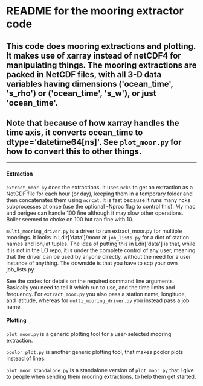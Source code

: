 # README for the mooring extractor code

## This code does mooring extractions and plotting. It makes use of **xarray** instead of netCDF4 for manipulating things. The mooring extractions are packed in NetCDF files, with all 3-D data variables having dimensions ('ocean_time', 's_rho') or ('ocean_time', 's_w'), or just 'ocean_time'.

## Note that because of how xarray handles the time axis, it converts **ocean_time** to dtype='datetime64[ns]'.  See `plot_moor.py` for how to convert this to other things.

---

#### Extraction

`extract_moor.py` does the extractions. It uses `ncks` to get an extraction as a NetCDF file for each hour (or day), keeping them in a temporary folder and then concatenates them using `ncrcat`.  It is fast because it runs many ncks subprocesses at once (use the optional -Nproc flag to control this).  My mac and perigee can handle 100 fine although it may slow other operations.  Boiler seemed to choke on 100 but ran fine with 10.

`multi_mooring_driver.py` is a driver to run extract_moor.py for multiple moorings. It looks in Ldir['data']/moor at `job_lists.py` for a dict of station names and lon,lat tuples.  The idea of putting this in Ldir['data'] is that, while it is not in the LO repo, it is under the complete control of any user, meaning that the driver can be used by anyone directly, without the need for a user instance of anything. The downside is that you have to scp your own job_lists.py.

See the codes for details on the required command line arguments. Basically you need to tell it which run to use, and the time limits and frequency. For `extract_moor.py` you also pass a station name, longitude, and latitude, whereas for `multi_mooring_driver.py` you instead pass a job name.

#### Plotting

`plot_moor.py` is a generic plotting tool for a user-selected mooring extraction.

`pcolor_plot.py` is another generic plotting tool, that makes pcolor plots instead of lines.

`plot_moor_standalone.py` is a standalone version of `plot_moor.py` that I give to people when sending them mooring extractions, to help them get started.
